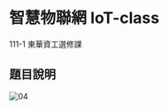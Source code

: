 # 智慧物聯網 IoT-class
111-1 東華資工選修課

## 題目說明
![04](https://user-images.githubusercontent.com/75154678/200300379-2c229717-b53a-4b18-93b0-b25328714081.png)
